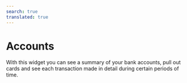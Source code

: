 ```yaml
---
search: true
translated: true
---
```


# Accounts

With this widget you can see a summary of your bank accounts, pull out cards and see each transaction made in detail during certain periods of time.

<iframe id="widgetFrame" src="https://widgets.modyo.com/personas/retail-accounts" width="100%"  frameBorder="0" style="visibility:hidden;overflow:auto;margin-top:20px;"/>

### Properties

#### Checking Account

| Functionality            | Description                                                                                                                                                                                                           |
|:-------------------------|:----------------------------------------------------------------------------------------------------------------------------------------------------------------------------------------------------------------------|
| Checking Account Summary | Presents the status of the account and if applicable, the status of the associated credit line.<br><br> The specific information is presented both numerically and graphically.                                       |
| View recent activity     | Presents the latest transactions that have been made within the account, ordered by date.<br><br> Also included is the ability to search within the transactions shown.                                               |
| Account Statements       | Displays account statements from previous periods, displaying the transactions of each selected account statement, sorted by date.<br><br> Clients also have the ability to search within the displayed transactions. |

#### Savings Account

| Functionality           | Description                                                                                                                                                                                                                                        |
|:------------------------|:---------------------------------------------------------------------------------------------------------------------------------------------------------------------------------------------------------------------------------------------------|
| Savings Account Summary | Shows the account status similar to what is presented for a checking account, but with the difference that savings accounts have no checks and no associated lines of credit. <br><br>Specific information is presented numberically within lists. |
| View recent activity    | Show the latest transactions that have been made within the account, sorted by date. <br><br>Also included is the ability to search within the transactions shown.                                                                                 |
| Account Statements      | Displays account statements from previous periods, displaying the transactions of each selected account statement, sorted by date.<br><br>Clients also have the ability to search within the displayed transactions.                               |


<script>

  export default {
    mounted() {

      function setIframeHeightCO(id, ht) {
          var ifrm = document.getElementById(id);
          if(ifrm) {
            ifrm.style.visibility = 'hidden';
            // some IE versions need a bit added or scrollbar appears
            ifrm.style.height = ht + 4 + "px";
            ifrm.style.visibility = 'visible';
          }
      }


      // iframed document sends its height using postMessage
      function handleDocHeightMsg(e) {
          // check origin
          if ( e.origin === 'https://widgets.modyo.com' ) {
              // parse data
              var data = JSON.parse( e.data );

              console.log('data:', data)
              // check data object
              if ( data['docHeight'] ) {
                  setIframeHeightCO( 'widgetFrame', data['docHeight'] );
              } else {
                  setIframeHeightCO( 'widgetFrame', 700 );
              }
          }
      }

      // assign message handler
      if ( window.addEventListener ) {
          window.addEventListener('message', handleDocHeightMsg, false);
      }
    }
  }

</script>
